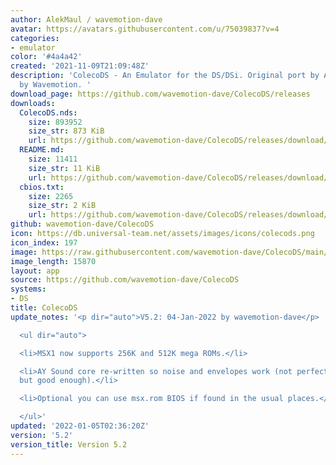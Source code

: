 ```yaml
---
author: AlekMaul / wavemotion-dave
avatar: https://avatars.githubusercontent.com/u/75039837?v=4
categories:
- emulator
color: '#4a4a42'
created: '2021-11-09T21:09:48Z'
description: 'ColecoDS - An Emulator for the DS/DSi. Original port by Alekmaul. Phoenix-Edition
  by Wavemotion. '
download_page: https://github.com/wavemotion-dave/ColecoDS/releases
downloads:
  ColecoDS.nds:
    size: 893952
    size_str: 873 KiB
    url: https://github.com/wavemotion-dave/ColecoDS/releases/download/5.2/ColecoDS.nds
  README.md:
    size: 11411
    size_str: 11 KiB
    url: https://github.com/wavemotion-dave/ColecoDS/releases/download/5.2/README.md
  cbios.txt:
    size: 2265
    size_str: 2 KiB
    url: https://github.com/wavemotion-dave/ColecoDS/releases/download/5.2/cbios.txt
github: wavemotion-dave/ColecoDS
icon: https://db.universal-team.net/assets/images/icons/colecods.png
icon_index: 197
image: https://raw.githubusercontent.com/wavemotion-dave/ColecoDS/main/arm9/gfx_data/pdev_tbg0.png
image_length: 15870
layout: app
source: https://github.com/wavemotion-dave/ColecoDS
systems:
- DS
title: ColecoDS
update_notes: '<p dir="auto">V5.2: 04-Jan-2022 by wavemotion-dave</p>

  <ul dir="auto">

  <li>MSX1 now supports 256K and 512K mega ROMs.</li>

  <li>AY Sound core re-written so noise and envelopes work (not perfectly accurate
  but good enough).</li>

  <li>Optional you can use msx.rom BIOS if found in the usual places.</li>

  </ul>'
updated: '2022-01-05T02:36:20Z'
version: '5.2'
version_title: Version 5.2
---
```

